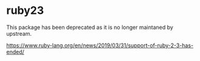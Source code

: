 # ruby23

This package has been deprecated as it is no longer maintaned by upstream.

https://www.ruby-lang.org/en/news/2019/03/31/support-of-ruby-2-3-has-ended/
